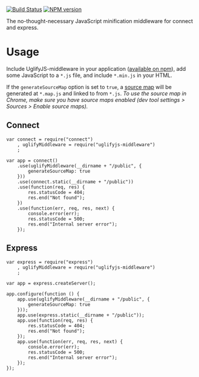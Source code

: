 [![Build Status](https://travis-ci.org/bfrohs/UglifyJS-middleware.png?branch=master)](https://travis-ci.org/bfrohs/UglifyJS-middleware) [![NPM version](https://badge.fury.io/js/uglifyjs-middleware.png)](http://badge.fury.io/js/uglifyjs-middleware)

The no-thought-necessary JavaScript minification middleware for connect and express.

# Usage

Include UglifyJS-middleware in your application ([available on npm](https://npmjs.org/package/uglifyjs-middleware)), add some JavaScript to a `*.js` file, and include `*.min.js` in your HTML.

If the `generateSourceMap` option is set to `true`, a [source map](http://www.html5rocks.com/en/tutorials/developertools/sourcemaps/) will be generated at `*.map.js` and linked to from `*.js`. *To use the source map in Chrome, make sure you have source maps enabled (dev tool settings > Sources > Enable source maps).*

## Connect

	var connect = require("connect")
		, uglifyMiddleware = require("uglifyjs-middleware")
		;
	
	var app = connect()
		.use(uglifyMiddleware(__dirname + "/public", {
			generateSourceMap: true
		}))
		.use(connect.static(__dirname + "/public"))
		.use(function(req, res) {
			res.statusCode = 404;
			res.end("Not found");
		})
		.use(function(err, req, res, next) {
			console.error(err);
			res.statusCode = 500;
			res.end("Internal server error");
		});

## Express

	var express = require("express")
		, uglifyMiddleware = require("uglifyjs-middleware")
		;
	
	var app = express.createServer();
	
	app.configure(function () {
		app.use(uglifyMiddleware(__dirname + "/public", {
			generateSourceMap: true
		}));
		app.use(express.static(__dirname + "/public"));
		app.use(function(req, res) {
			res.statusCode = 404;
			res.end("Not found");
		});
		app.use(function(err, req, res, next) {
			console.error(err);
			res.statusCode = 500;
			res.end("Internal server error");
		});
	});
